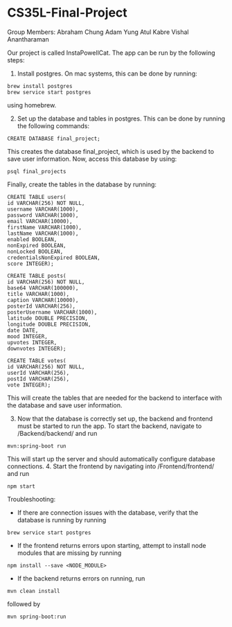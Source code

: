 # CS35L-Final-Project
Group Members:
Abraham Chung
Adam Yung
Atul Kabre
Vishal Anantharaman

Our project is called InstaPowellCat. The app can be run by the following steps:
1. Install postgres. On mac systems, this can be done by running:
```
brew install postgres
brew service start postgres
```
using homebrew.

2. Set up the database and tables in postgres. This can be done by running the following commands:
```
CREATE DATABASE final_project;
```
This creates the database final_project, which is used by the backend to save user information. Now, access this database by using:
```
psql final_projects
```
Finally, create the tables in the database by running:
```
CREATE TABLE users(
id VARCHAR(256) NOT NULL,
username VARCHAR(1000),
password VARCHAR(1000),
email VARCHAR(10000),
firstName VARCHAR(1000),
lastName VARCHAR(1000),
enabled BOOLEAN,
nonExpired BOOLEAN,
nonLocked BOOLEAN,
credentialsNonExpired BOOLEAN,
score INTEGER);

CREATE TABLE posts(
id VARCHAR(256) NOT NULL,
base64 VARCHAR(100000),
title VARCHAR(1000),
caption VARCHAR(10000),
posterId VARCHAR(256),
posterUsername VARCHAR(1000),
latitude DOUBLE PRECISION,
longitude DOUBLE PRECISION,
date DATE,
mood INTEGER,
upvotes INTEGER,
downvotes INTEGER);

CREATE TABLE votes(
id VARCHAR(256) NOT NULL,
userId VARCHAR(256),
postId VARCHAR(256),
vote INTEGER);
```

This will create the tables that are needed for the backend to interface with the database and save user information.

3. Now that the database is correctly set up, the backend and frontend must be started to run the app. To start the backend, navigate to /Backend/backend/
and run 
```
mvn:spring-boot run
```
This will start up the server and should automatically configure database connections.
4. Start the frontend by navigating into /Frontend/frontend/ and run
```
npm start
```

Troubleshooting:
- If there are connection issues with the database, verify that the database is running by running
```
brew service start postgres
```
- If the frontend returns errors upon starting, attempt to install node modules that are missing by running
```
npm install --save <NODE_MODULE>
```
- If the backend returns errors on running, run
```
mvn clean install
```
followed by 
```
mvn spring-boot:run
```
